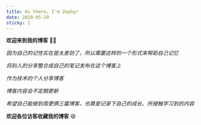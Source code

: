 ```yaml
---
title: Hi there, I'm Zephyr
date: 2020-05-29
sticky: 1
---
```


**欢迎来到我的博客** 👏🏻

*因为自己的记性实在是太差劲了，所以需要这样的一个形式来帮助自己记忆*

*将别人的分享整合成自己的笔记发布在这个博客上*

*作为技术的个人分享博客*

*博客内容会不定期更新*

*希望自己能做到周更俩三篇博客，也算是记录下自己的成长、所接触学习到的内容*

**欢迎各位访客收藏我的博客** 😄


